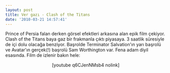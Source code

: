 ```yaml
---
layout: post
title: Ver gazı - Clash of the Titans
date: '2010-03-21 14:57:41'
---
```


Prince of Persia falan derken görsel efektleri arkasına alan epik film çekiyor. Clash of the Titans baya gaz bir frakmanla çıktı piyasaya. 3 saatlik süresiyle de içi dolu olacağa benziyor. Başrolde Terminator Salvation'ın yarı başrolü ve Avatar'ın gerçek(!) başrolü Sam Worthington var. Fena adam diyil esasında. Film de izlenir bakın hele:
<p style="text-align: center;">[youtube q6CJenNMsb4 nolink]</p>